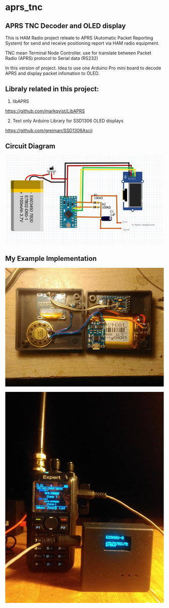 # aprs_tnc
## APRS TNC Decoder and OLED display

This is HAM Radio project releate to APRS (Automatic Packet Reporting System) for send and receive positioning report via HAM radio equipment.

TNC mean Terminal Node Controller. use for translate between Packet Radio (APRS) protocol to Serial data (RS232)

In this version of project. Idea to use one Arduino Pro mini board to decode APRS and display packet infomation to OLED.

## Libraly related in this project:

1. libAPRS

https://github.com/markqvist/LibAPRS

2. Text only Arduino Library for SSD1306 OLED displays

https://github.com/greiman/SSD1306Ascii


## Circuit Diagram

![alt text](https://raw.githubusercontent.com/chokelive/aprs_tnc/master/circuit/circuit.JPG)

## My Example Implementation

![alt text](https://raw.githubusercontent.com/chokelive/aprs_tnc/master/circuit/implement1.jpg)

![alt text](https://raw.githubusercontent.com/chokelive/aprs_tnc/master/circuit/implement2.jpg)

